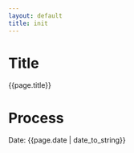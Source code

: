 ```yaml
---
layout: default
title: init
---
```

# Title
{{page.title}}

# Process
Date: {{page.date | date_to_string}}